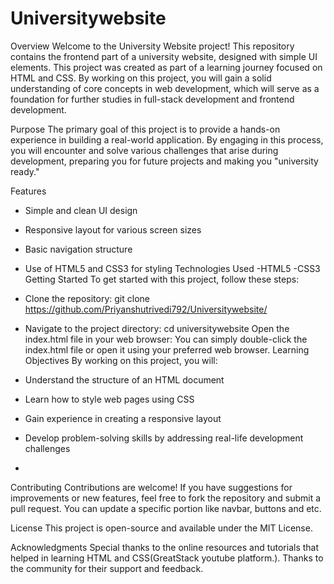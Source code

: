 # Universitywebsite
Overview
Welcome to the University Website project! This repository contains the frontend part of a university website, designed with simple UI elements. This project was created as part of a learning journey focused on HTML and CSS. By working on this project, you will gain a solid understanding of core concepts in web development, which will serve as a foundation for further studies in full-stack development and frontend development.

Purpose
The primary goal of this project is to provide a hands-on experience in building a real-world application. By engaging in this process, you will encounter and solve various challenges that arise during development, preparing you for future projects and making you "university ready."

Features
- Simple and clean UI design
- Responsive layout for various screen sizes
- Basic navigation structure
- Use of HTML5 and CSS3 for styling
Technologies Used
-HTML5
-CSS3
Getting Started
To get started with this project, follow these steps:
- Clone the repository:
git clone https://github.com/Priyanshutrivedi792/Universitywebsite/
- Navigate to the project directory:
 cd universitywebsite
Open the index.html file in your web browser: You can simply double-click the index.html file or open it using your preferred web browser.
Learning Objectives
By working on this project, you will:

- Understand the structure of an HTML document
- Learn how to style web pages using CSS
- Gain experience in creating a responsive layout
- Develop problem-solving skills by addressing real-life development challenges
- 
Contributing
Contributions are welcome! If you have suggestions for improvements or new features, feel free to fork the repository and submit a pull request.
You can update a specific portion like navbar, buttons and etc. 
 
License
This project is open-source and available under the MIT License.

Acknowledgments
Special thanks to the online resources and tutorials that helped in learning HTML and CSS(GreatStack youtube platform.).
Thanks to the community for their support and feedback.


